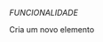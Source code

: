 *FUNCIONALIDADE*

Cria um novo elemento <style> que será usado para inserir CSS no documento.

![image](https://github.com/user-attachments/assets/e955e22e-a1cd-44b6-be23-2b9c84011226)

Define o conteúdo CSS que será aplicado aos elementos específicos da página. O uso de !important garante que esses estilos tenham prioridade sobre outros estilos existentes.

Adiciona o elemento <style> ao <head> do documento, aplicando os estilos definidos aos elementos que correspondem aos seletores CSS.

![image](https://github.com/user-attachments/assets/4b33f854-4aa9-4f8c-a7cb-a2216a1adbc6)

*VANTAGEMS*

*Melhor Experiência de Visualização*

O script ajusta automaticamente certos elementos da página para ocupar toda a tela, proporcionando uma experiência de visualização mais imersiva e sem distrações.

*Compatibilidade Universal*

Como o script é configurado para rodar em qualquer URL (*://*/*), ele pode ser utilizado em qualquer site, garantindo que você tenha uma experiência de tela cheia em qualquer página da web.

*Personalização de Elementos Específicos*

O script aplica estilos personalizados a divs com tabindex="-1" e a classe two, permitindo que esses elementos sejam ajustados conforme necessário, como redimensionamento horizontal e controle de overflow.

*Execução Antecipada*

Configurado para rodar no início do carregamento do documento (document-start), o script garante que as alterações sejam aplicadas antes que a maioria do conteúdo da página seja carregada, evitando flashs de conteúdo sem estilo.

*Facilidade de Implementação*

O script pode ser facilmente adicionado e gerenciado usando extensões populares como Tampermonkey ou Greasemonkey, sem a necessidade de modificações complexas no código do site.

*Flexibilidade e Controle*

Permite que os usuários tenham mais controle sobre a aparência e o comportamento dos elementos na página, ajustando-os conforme suas preferências e necessidades específicas.

#EXEMPLO

*Whatsapp FullScreen*

![image](https://github.com/user-attachments/assets/e4a2da68-ac91-46a2-899a-9dd825a2f9c7)

